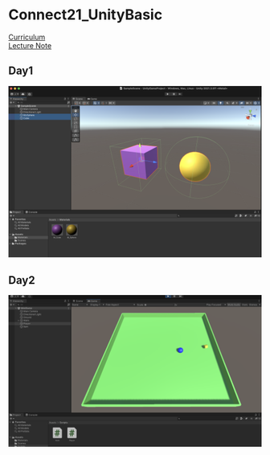 # Connect21_UnityBasic  
[Curriculum](https://www.notion.so/f4f16efc27ef4ba7bd8ba3ab343682f6)  
[Lecture Note](https://resonant-exception-448.notion.site/c26f11d5a84f4210bc188b6962514382)

## Day1
![Day1](Daily//1.png)  

## Day2
![Day2](Daily//2.png)